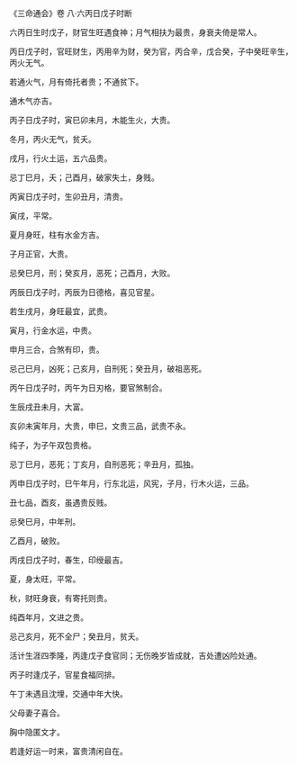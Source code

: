 《三命通会》卷 八·六丙日戊子时断

六丙日生时戊子，财官生旺遇食神；月气相扶为最贵，身衰夫倚是常人。

丙日戊子时，官旺财生，丙用辛为财，癸为官，丙合辛，戊合癸，子中癸旺辛生，丙火无气。

若通火气，月有倚托者贵；不通贫下。

通木气亦吉。

丙子日戊子时，寅巳卯未月，木能生火，大贵。

冬月，丙火无气，贫夭。

戌月，行火土运，五六品贵。

忌丁巳月，夭；己酉月，破家失土，身贱。

丙寅日戊子时，生卯丑月，清贵。

寅戌，平常。

夏月身旺，柱有水金方吉。

子月正官，大贵。

忌癸巳月，刑；癸亥月，恶死；己酉月，大败。

丙辰日戊子时，丙辰为日德格，喜见官星。

若生戌月，身旺最宜，武贵。

寅月，行金水运，中贵。

申月三合，合煞有印，贵。

忌己巳月，凶死；己亥月，自刑死；癸丑月，破祖恶死。

丙午日戊子时，丙午为日刃格，要官煞制合。

生辰戌丑未月，大富。

亥卯未寅年月，大贵，申巳，文贵三品，武贵不永。

纯子，为子午双包贵格。

忌丁巳月，恶死；丁亥月，自刑恶死；辛丑月，孤独。

丙申日戊子时，巳午年月，行东北运，风宪，子月，行木火运，三品。

丑七品，酉亥，虽遇贵反贱。

忌癸巳月，中年刑。

乙酉月，破败。

丙戌日戊子时，春生，印绶最吉。

夏，身太旺，平常。

秋，财旺身衰，有寄托则贵。

纯酉年月，文进之贵。

忌己亥月，死不全尸；癸丑月，贫夭。

活计生涯四季隆，丙逢戊子食官同；无伤晚岁皆成就，吉处遭凶险处通。

丙子时逢戊子，官星食福同排。

午丁未遇且沈埋，交通中年大快。

父母妻子喜合。

胸中隐匿文才。

若逢好运一时来，富贵清闲自在。

